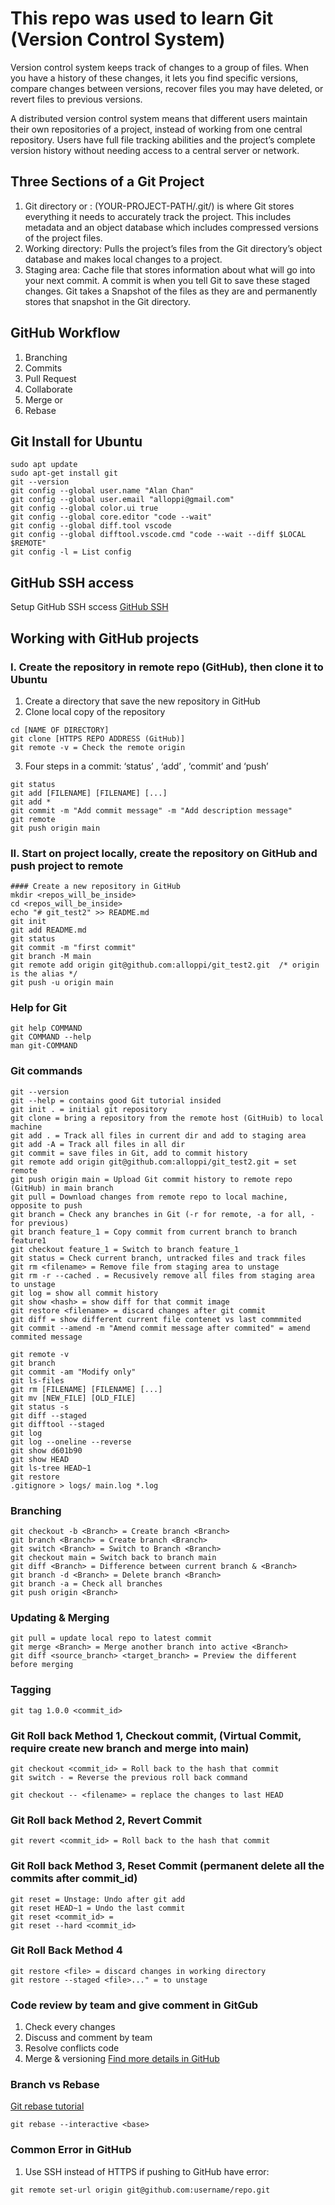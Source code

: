 # This repo was used to learn Git (Version Control System)

Version control system keeps track of changes to a group of files. When you have a history of these changes, it lets you find specific versions, compare changes between versions, recover files you may have deleted, or revert files to previous versions.

A distributed version control system means that different users maintain their own repositories of a project, instead of working from one central repository. Users have full file tracking abilities and the project’s complete version history without needing access to a central server or network.

## Three Sections of a Git Project
1. Git directory or : (YOUR-PROJECT-PATH/.git/) is where Git stores everything it needs to accurately track the project. This includes metadata and an object database which includes compressed versions of the project files.
2. Working directory: Pulls the project’s files from the Git directory’s object database and makes local changes to a project.
3. Staging area: Cache file that stores information about what will go into your next commit. A commit is when you tell Git to save these staged changes. Git takes a Snapshot of the files as they are and permanently stores that snapshot in the Git directory.

## GitHub Workflow
1. Branching
2. Commits
3. Pull Request
4. Collaborate
5. Merge or 
6. Rebase


## Git Install for Ubuntu
```
sudo apt update
sudo apt-get install git
git --version
git config --global user.name "Alan Chan"
git config --global user.email "alloppi@gmail.com"
git config --global color.ui true
git config --global core.editor "code --wait"
git config --global diff.tool vscode
git config --global difftool.vscode.cmd "code --wait --diff $LOCAL $REMOTE"
git config -l = List config
```

## GitHub SSH access
Setup GitHub SSH sccess [GitHub SSH](https://docs.github.com/en/authentication/connecting-to-github-with-ssh)

## Working with GitHub projects
### I. Create the repository in remote repo (GitHub), then clone it to Ubuntu
1. Create a directory that save the new repository in GitHub
2. Clone local copy of the repository
```
cd [NAME OF DIRECTORY]
git clone [HTTPS REPO ADDRESS (GitHub)]
git remote -v = Check the remote origin
```
3. Four steps in a commit: ‘status’ , ‘add’ , ‘commit’ and ‘push’
```
git status
git add [FILENAME] [FILENAME] [...]
git add *
git commit -m "Add commit message" -m "Add description message"
git remote
git push origin main
```
### II. Start on project locally, create the repository on GitHub and push project to remote
```
#### Create a new repository in GitHub
mkdir <repos_will_be_inside>
cd <repos_will_be_inside>
echo "# git_test2" >> README.md
git init 
git add README.md
git status
git commit -m "first commit"
git branch -M main
git remote add origin git@github.com:alloppi/git_test2.git  /* origin is the alias */
git push -u origin main
```

### Help for Git
```
git help COMMAND
git COMMAND --help
man git-COMMAND
```

### Git commands
```
git --version
git --help = contains good Git tutorial insided
git init . = initial git repository
git clone = bring a repository from the remote host (GitHuib) to local machine
git add . = Track all files in current dir and add to staging area
git add -A = Track all files in all dir
git commit = save files in Git, add to commit history
git remote add origin git@github.com:alloppi/git_test2.git = set remote 
git push origin main = Upload Git commit history to remote repo (GitHub) in main branch
git pull = Download changes from remote repo to local machine, opposite to push
git branch = Check any branches in Git (-r for remote, -a for all, - for previous)
git branch feature_1 = Copy commit from current branch to branch feature1 
git checkout feature_1 = Switch to branch feature_1
git status = Check current branch, untracked files and track files
git rm <filename> = Remove file from staging area to unstage
git rm -r --cached . = Recusively remove all files from staging area to unstage
git log = show all commit history
git show <hash> = show diff for that commit image
git restore <filename> = discard changes after git commit
git diff = show different current file contenet vs last commmited
git commit --amend -m "Amend commit message after commited" = amend commited message

git remote -v
git branch
git commit -am "Modify only"
git ls-files
git rm [FILENAME] [FILENAME] [...]
git mv [NEW_FILE] [OLD_FILE]
git status -s
git diff --staged
git difftool --staged
git log
git log --oneline --reverse
git show d601b90
git show HEAD
git ls-tree HEAD~1
git restore
.gitignore > logs/ main.log *.log
```

### Branching
```
git checkout -b <Branch> = Create branch <Branch>
git branch <Branch> = Create branch <Branch>
git switch <Branch> = Switch to Branch <Branch>
git checkout main = Switch back to branch main
git diff <Branch> = Difference between current branch & <Branch>
git branch -d <Branch> = Delete branch <Branch>
git branch -a = Check all branches
git push origin <Branch>
```

### Updating & Merging
```
git pull = update local repo to latest commit
git merge <Branch> = Merge another branch into active <Branch>
git diff <source_branch> <target_branch> = Preview the different before merging
```

### Tagging
```
git tag 1.0.0 <commit_id> 
```

### Git Roll back Method 1, Checkout commit, (Virtual Commit, require create new branch and merge into main)
```
git checkout <commit_id> = Roll back to the hash that commit
git switch - = Reverse the previous roll back command

git checkout -- <filename> = replace the changes to last HEAD
```

### Git Roll back Method 2, Revert Commit
```
git revert <commit_id> = Roll back to the hash that commit
```

### Git Roll back Method 3, Reset Commit (permanent delete all the commits after commit_id)
```
git reset = Unstage: Undo after git add
git reset HEAD~1 = Undo the last commit
git reset <commit_id> = 
git reset --hard <commit_id>
```

### Git Roll Back Method 4
```
git restore <file> = discard changes in working directory
git restore --staged <file>..." = to unstage
```

### Code review by team and give comment in GitGub
1. Check every changes
2. Discuss and comment by team
3. Resolve conflicts code
4. Merge & versioning
[Find more details in GitHub](https://github.com/features/code-review)


### Branch vs Rebase
[Git rebase tutorial](https://www.atlassian.com/git/tutorials/rewriting-history/git-rebase)
```
git rebase --interactive <base>
```

### Common Error in GitHub
1. Use SSH instead of HTTPS if pushing to GitHub have error: 
```
git remote set-url origin git@github.com:username/repo.git
```

